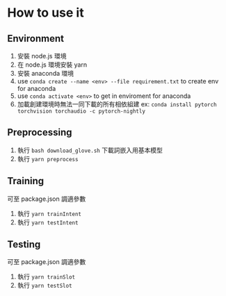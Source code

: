 # How to use it

## Environment

1. 安裝 node.js 環境
2. 在 node.js 環境安裝 yarn
3. 安裝 anaconda 環境
4. use `conda create --name <env> --file requirement.txt` to create env for anaconda
5. use `conda activate <env>` to get in enviroment for anaconda
6. 加載創建環境時無法一同下載的所有相依組建
   ex: `conda install pytorch torchvision torchaudio -c pytorch-nightly`

## Preprocessing

1. 執行 `bash download_glove.sh` 下載詞嵌入用基本模型
2. 執行 `yarn preprocess`

## Training

可至 package.json 調適參數

1. 執行 `yarn trainIntent`
1. 執行 `yarn testIntent`

## Testing

可至 package.json 調適參數

1. 執行 `yarn trainSlot`
2. 執行 `yarn testSlot`
